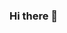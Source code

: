 ### Hi there 👋

<!--
**freddyarh/freddyarh** is a ✨ _special_ ✨ repository because its `README.md` (this file) appears on your GitHub profile.

Here are some ideas to get you started:

- 🔭 I’m currently working on ... PersonalSoft
- 🌱 I’m currently learning ... React, Docker and Jenkins 
- 👯 I’m looking to collaborate on ... Node projects
- 🤔 I’m looking for help with ... React
- 💬 Ask me about ... Anything
- 📫 How to reach me: ... https://www.linkedin.com/in/fredy-humberto-aristizabal-lopez/
- 😄 Pronouns: ... he/his
- ⚡ Fun fact: ... I enjoy cultures 
-->
